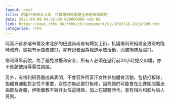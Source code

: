 ```yaml
---
layout: post
title: 阿富汗有婦女上街　抗議塔利班組建全男班臨時政府
date: 2021-09-09 04:42:00.000000000 +08:00
link: https://news.rthk.hk/rthk/ch/component/k2/1609718-20210909.htm
categories: rthk
---
```


阿富汗首都喀布爾及東北部的巴達赫尚省有婦女上街，抗議塔利班組建全男班的臨時政府，據報有示威者被打，亦有記者因為報道示威活動，而被拘捕及毆打。

塔利班早前說，為了避免滋擾和安全，所有人必須在遊行前24小時提交申請，亦不應該使用辱罵性詞語。

另外，有塔利班高層成員表明，不會容許阿富汗女性參加體育活動，包括打板球，指體育運動對女性不重要，女性亦無必要打板球，因為她們可能會在比賽期間露出面部及身體，伊斯蘭教不容許女性這樣做，加上在媒體時代，會有相片和影片給人見到。
